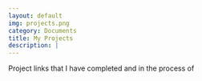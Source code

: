 ```yaml
---
layout: default
img: projects.png
category: Documents
title: My Projects
description: |
---
```

  Project links that I have completed and in the process of